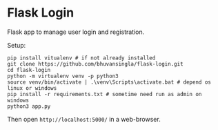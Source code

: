 # Flask Login

Flask app to manage user login and registration.
  
Setup:
```
pip install vitualenv # if not already installed
git clone https://github.com/bhuvansingla/flask-login.git
cd flask-login
python -m virtualenv venv -p python3
source venv/bin/activate | .\venv\Scripts\activate.bat # depend os linux or windows
pip install -r requirements.txt # sometime need run as admin on windows
python3 app.py
```

Then open ```http://localhost:5000/``` in a web-browser.
